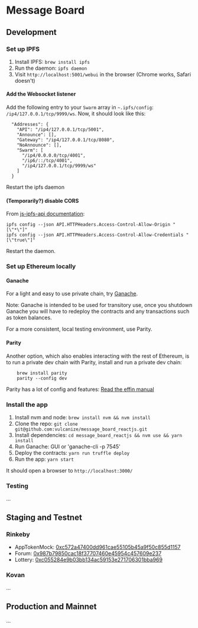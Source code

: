 # Message Board

## Development

### Set up IPFS

1. Install IPFS: `brew install ipfs`
2. Run the daemon: `ipfs daemon`
3. Visit `http://localhost:5001/webui` in the browser (Chrome works, Safari doesn't)

#### Add the Websocket listener

Add the following entry to your `Swarm` array in `~.ipfs/config`: `/ip4/127.0.0.1/tcp/9999/ws`.
Now, it should look like this:

```
  "Addresses": {
    "API": "/ip4/127.0.0.1/tcp/5001",
    "Announce": [],
    "Gateway": "/ip4/127.0.0.1/tcp/8080",
    "NoAnnounce": [],
    "Swarm": [
      "/ip4/0.0.0.0/tcp/4001",
      "/ip6/::/tcp/4001",
      "/ip4/127.0.0.1/tcp/9999/ws"
    ]
  }
```

Restart the ipfs daemon

#### (Temporarily?) disable CORS

From [js-ipfs-api documentation](https://github.com/ipfs/js-ipfs-api/tree/master/examples/bundle-browserify#setup):

```
ipfs config --json API.HTTPHeaders.Access-Control-Allow-Origin "[\"*\"]"
ipfs config --json API.HTTPHeaders.Access-Control-Allow-Credentials "[\"true\"]"
```

Restart the daemon.

### Set up Ethereum locally

#### Ganache

For a light and easy to use private chain, try [Ganache](http://truffleframework.com/ganache/).

Note: Ganache is intended to be used for transitory use, once you shutdown Ganache you will
have to redeploy the contracts and any transactions such as token balances.

For a more consistent, local testing environment, use Parity.

#### Parity

Another option, which also enables interacting with the rest of Ethereum, is
to run a private dev chain with Parity, install and run a private dev chain:

        brew install parity
        parity --config dev

Parity has a lot of config and features: [Read the effin manual](https://wiki.parity.io/Private-development-chain)

### Install the app

1. Install nvm and node: `brew install nvm && nvm install`
2. Clone the repo: `git clone git@github.com:vulcanize/message_board_reactjs.git`
3. Install dependencies: `cd message_board_reactjs && nvm use && yarn install`
4. Run Ganache: GUI or 'ganache-cli -p 7545'
4. Deploy the contracts: `yarn run truffle deploy`
5. Run the app: `yarn start`

It should open a browser to `http://localhost:3000/`

### Testing

...

## Staging and Testnet

### Rinkeby

  * AppTokenMock: [0xc572a47400dd961cae55105b45a9f50c855d1157](https://rinkeby.etherscan.io/address/0xc572a47400dd961cae55105b45a9f50c855d1157)
  * Forum: [0x987b79850cac18f37707460e45954c457609e237](https://rinkeby.etherscan.io/address/0x987b79850cac18f37707460e45954c457609e237)
  * Lottery: [0xc055284e9b03bb134ac59153e271706301bba969](https://rinkeby.etherscan.io/address/0xc055284e9b03bb134ac59153e271706301bba969)

### Kovan

...


## Production and Mainnet

...

